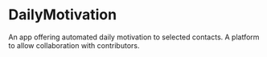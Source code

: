 # DailyMotivation
An app offering automated daily motivation to selected contacts. A platform to allow collaboration with contributors.
